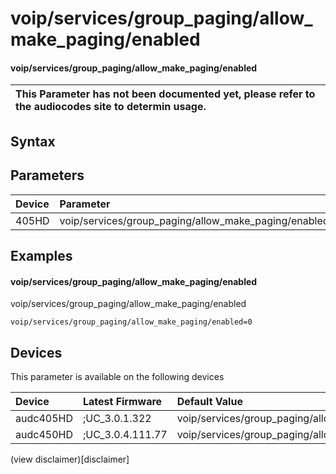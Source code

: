 ﻿---
description: voip/services/group_paging/allow_make_paging/enabled
search: false
---

# voip/services/group_paging/allow_make_paging/enabled

#### voip/services/group_paging/allow_make_paging/enabled


| This Parameter has not been documented yet, please refer to the audiocodes site to determin usage.  | 
| :--- |

## Syntax

## Parameters
|Device|Parameter|value|Description|
|:---|:---|:---|:---|
| 405HD | voip/services/group_paging/allow_make_paging/enabled |  |  |

## Examples
#### voip/services/group_paging/allow_make_paging/enabled

voip/services/group_paging/allow_make_paging/enabled

```
voip/services/group_paging/allow_make_paging/enabled=0
```

## Devices
This parameter is available on the following devices

| Device | Latest Firmware | Default Value |
|:---|:---|:---|
| audc405HD | ;UC_3.0.1.322 | voip/services/group_paging/allow_make_paging/enabled=0 
| audc450HD | ;UC_3.0.4.111.77 | voip/services/group_paging/allow_make_paging/enabled=0 

(view disclaimer)[disclaimer]
